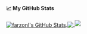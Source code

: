 #### &#x1f4c8; My GitHub Stats

<a href="https://farzon.org">
  <img align="center" src="https://github-readme-stats.vercel.app/api?username=farzonl&show_icons=true&line_height=33&count_private=true&theme=dark" alt="farzonl's GitHub Stats" />
</a>

<a href="https://farzon.org">
  <img align="center" src="https://github-readme-stats.vercel.app/api/top-langs/?username=farzonl&&hide=cmake&langs_count=4&line_height=35&theme=dark" />
</a>

<a href="https:/farzon.org">
  <img src="https://github-readme-streak-stats.herokuapp.com/?user=farzonl&theme=dark" />
</a>
